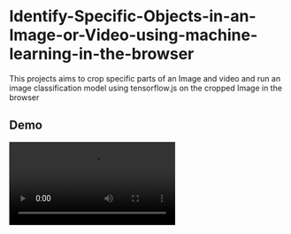 # Identify-Specific-Objects-in-an-Image-or-Video-using-machine-learning-in-the-browser
This projects aims to crop specific parts of an Image and video and run an image classification model using tensorflow.js on the cropped Image in the browser
## Demo
![](videos/cropandpredictdemo1.mp4)
